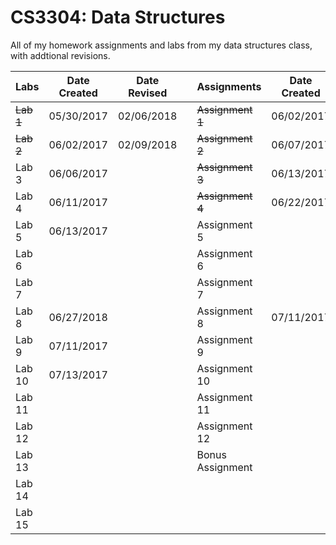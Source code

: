 # CS3304: Data Structures
All of my homework assignments and labs from my data structures class, with addtional revisions.

|         Labs  | Date Created  | Date Revised  |   | Assignments       |  Date Created | Date Revised  |
| ------------- | ------------- | ------------- | - | ----------------- | ------------- | ------------- |
| ~~Lab 1~~     | 05/30/2017    | 02/06/2018    |   | ~~Assignment 1~~  | 06/02/2017    | 02/06/2018    |
| ~~Lab 2~~     | 06/02/2017    | 02/09/2018    |   | ~~Assignment 2~~  | 06/07/2017    | 02/06/2018    |
| Lab 3         | 06/06/2017    |               |   | ~~Assignment 3~~  | 06/13/2017    | 02/09/2018    |
| Lab 4         | 06/11/2017    |               |   | ~~Assignment 4~~  | 06/22/2017    | 02/09/2018    |
| Lab 5         | 06/13/2017    |               |   | Assignment 5      |               |               |
| Lab 6         |               |               |   | Assignment 6      |               |               |
| Lab 7         |               |               |   | Assignment 7      |               |               |
| Lab 8         | 06/27/2018    |               |   | Assignment 8      | 07/11/2017    |               |
| Lab 9         | 07/11/2017    |               |   | Assignment 9      |               |               |
| Lab 10        | 07/13/2017    |               |   | Assignment 10     |               |               |
| Lab 11        |               |               |   | Assignment 11     |               |               |
| Lab 12        |               |               |   | Assignment 12     |               |               |
| Lab 13        |               |               |   | Bonus Assignment  |               |               |
| Lab 14        |               |               |   |                   |               |               |
| Lab 15        |               |               |   |                   |               |               |
